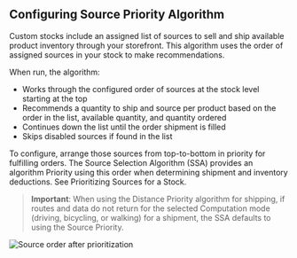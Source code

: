 Configuring Source Priority Algorithm
--

Custom stocks include an assigned list of sources to sell and ship available product inventory through your storefront. This algorithm uses the order of assigned sources in your stock to make recommendations.

When run, the algorithm:

* Works through the configured order of sources at the stock level starting at the top
* Recommends a quantity to ship and source per product based on the order in the list, available quantity, and quantity ordered
* Continues down the list until the order shipment is filled
* Skips disabled sources if found in the list

To configure, arrange those sources from top-to-bottom in priority for fulfilling orders. The Source Selection Algorithm (SSA) provides an algorithm Priority using this order when determining shipment and inventory deductions. See Prioritizing Sources for a Stock.

> **Important**: When using the Distance Priority algorithm for shipping, if routes and data do not return for the selected Computation mode (driving, bicycling, or walking) for a shipment, the SSA defaults to using the Source Priority.

![Source order after prioritization](https://docs.magento.com/m2/ce/user_guide/Resources/Images/stores-inventory-stock-priorityafter_thumb_0_0.png)